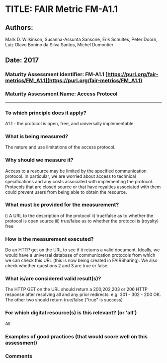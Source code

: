 # TITLE:  FAIR Metric FM-A1.1

## Authors: 
Mark D. Wilkinson, Susanna-Assunta Sansone, Erik Schultes, Peter Doorn,
Luiz Olavo Bonino da Silva Santos, Michel Dumontier

## Date: 2017


### Maturity Assessment Identifier: FM-A1.1 [https://purl.org/fair-metrics/FM_A1.1](https://purl.org/fair-metrics/FM_A1.1)

### Maturity Assessment Name:  Access Protocol

----

### To which principle does it apply?  
A1.1 - the protocol is open, free, and universally implementable

### What is being measured?
The nature and use limitations of the access protocol.

### Why should we measure it?
Access to a resource may be limited by the specified communication protocol. In particular, we are worried about access to technical specifications and any costs associated with implementing the protocol. Protocols that are closed source or that have royalties associated with them could prevent users from being able to obtain the resource.


### What must be provided for the measurement?

i) A URL to the description of the protocol
ii) true/false as to whether the protocol is open source
iii) true/false as to whether the protocol is (royalty) free



### How is the measurement executed?
Do an HTTP get on the URL to see if it returns a valid document. Ideally, we would have a universal database of communication protocols from which we can check this URL (this is now being created in FAIRSharing). We also check whether questions 2 and 3 are true or false.  


### What is/are considered valid result(s)?
The HTTP GET on the URL should return a 200,202,203 or 206 HTTP response after resolving all and any prior redirects. e.g. 301 - 302 - 200 OK. The other two should return true/false ("true" is success)


### For which digital resource(s) is this relevant? (or 'all')
All

### Examples of good practices (that would score well on this assessment)


### Comments
